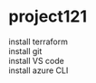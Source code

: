 # project121

install terraform 
<br>
install git 
<br> 
install VS code 
<br>
install azure CLI 
<br>

